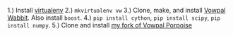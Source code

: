 1.) Install [virtualenv](https://virtualenvwrapper.readthedocs.io/en/latest/)
2.) `mkvirtualenv vw`
3.) Clone, make, and install [Vowpal Wabbit](https://github.com/JohnLangford/vowpal_wabbit/). Also install `boost`.
4.) `pip install cython`, `pip install scipy`, `pip install numpy`.
5.) Clone and install [my fork of Vowpal Porpoise](https://github.com/peterhurford/vowpal_porpoise)
